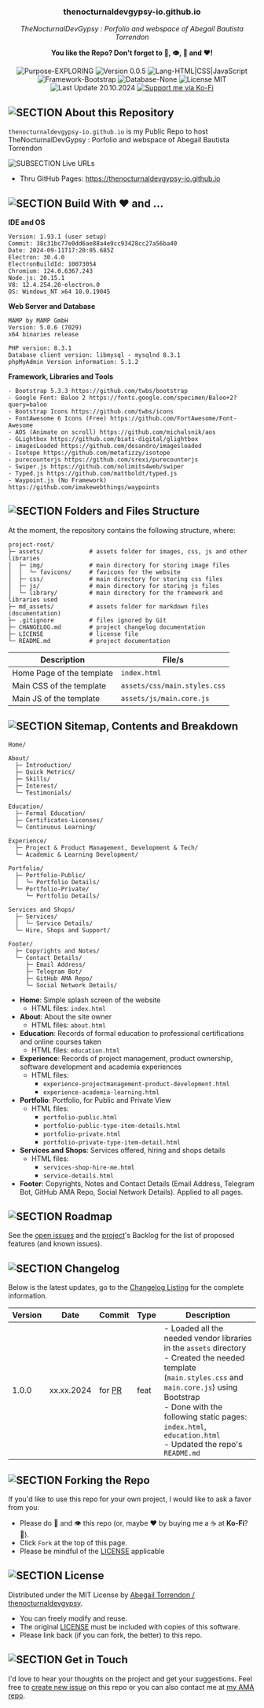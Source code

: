 <!-- <p align="center"><img src="/md_assets/octocat.gif" alt="Logo" width="130" height="130"></p> --> 
<h3 align="center">thenocturnaldevgypsy-io.github.io</h3>
<p align="center"><em>TheNocturnalDevGypsy : Porfolio and webspace of Abegail Bautista Torrendon</em></p>
<p align="center"><strong>You like the Repo? Don't forget to 🌟, 👁️, 🔱 and ❤️!</strong></p>
<p align="center">
   <img src="https://img.shields.io/badge/Purpose-EXPLORING-%2300416a?logoColor=white&labelColor=%2300416a&color=%2324292e&textColor=white" alt="Purpose-EXPLORING">
   <img src="https://img.shields.io/badge/Version-0.0.5-%2300416a?logoColor=white&labelColor=%2300416a&color=%2324292e&textColor=white" alt="Version 0.0.5">
   <img src="https://img.shields.io/badge/Lang-HTML%20|%20CSS%20|%20JavaScript-%2300416a?logoColor=white&labelColor=%2300416a&color=%2324292e&textColor=white" alt="Lang-HTML|CSS|JavaScript">
   <img src="https://img.shields.io/badge/Framework-Bootstrap-%2300416a?logoColor=white&labelColor=%2300416a&color=%2324292e&textColor=white" alt="Framework-Bootstrap">
   <img src="https://img.shields.io/badge/Database-None-%2300416a?logoColor=white&labelColor=%2300416a&color=%2324292e&textColor=white" alt="Database-None">
   <img src="https://img.shields.io/badge/License-MIT-%2300416a?logoColor=white&labelColor=%2300416a&color=%2324292e&textColor=white" alt="License MIT">
   <img src="https://img.shields.io/badge/Last%20Update-20.10.2024-%2300416a?logoColor=white&labelColor=%2300416a&color=%2324292e&textColor=white" alt="Last Update 20.10.2024">
   <a href="https://ko-fi.com/thenocturnaldevgypsy">
      <img src="https://img.shields.io/badge/Support%20me%20via%20Ko--Fi-%2300416a?logo=ko-fi&logoColor=white&color=%2300416a&textColor=white" alt="Support me via Ko-Fi">
   </a>
</p>

## ![SECTION About this Repository](https://custom-icon-badges.demolab.com/badge/-About%20this%20Repository-2471AE?logo=repo&logoColor=white&labelColor=2471AE)

`thenocturnaldevgypsy-io.github.io`  is my Public Repo to host TheNocturnalDevGypsy : Porfolio and webspace of Abegail Bautista Torrendon

![SUBSECTION Live URLs](https://custom-icon-badges.demolab.com/badge/-Live%20URLs-24292e?logo=globe&logoColor=white&labelColor=00416a)

- Thru GitHub Pages: https://thenocturnaldevgypsy-io.github.io

## ![SECTION Build With ❤️ and ...](https://custom-icon-badges.demolab.com/badge/-Build%20With%20❤️%20and%20...-2471AE?logo=tools&logoColor=white&labelColor=2471AE)

**IDE and OS**
```
Version: 1.93.1 (user setup)
Commit: 38c31bc77e0dd6ae88a4e9cc93428cc27a56ba40
Date: 2024-09-11T17:20:05.685Z
Electron: 30.4.0
ElectronBuildId: 10073054
Chromium: 124.0.6367.243
Node.js: 20.15.1
V8: 12.4.254.20-electron.0
OS: Windows_NT x64 10.0.19045
```
**Web Server and Database**
```
MAMP by MAMP GmbH
Version: 5.0.6 (7029)
x64 binaries release

PHP version: 8.3.1
Database client version: libmysql - mysqlnd 8.3.1 
phpMyAdmin Version information: 5.1.2
```
**Framework, Libraries and Tools**
```
- Bootstrap 5.3.3 https://github.com/twbs/bootstrap
- Google Font: Baloo 2 https://fonts.google.com/specimen/Baloo+2?query=baloo
- Bootstrap Icons https://github.com/twbs/icons
- FontAwesome 6 Icons (Free) https://github.com/FortAwesome/Font-Awesome
- AOS (Animate on scroll) https://github.com/michalsnik/aos
- GLightbox https://github.com/biati-digital/glightbox
- imagesLoaded https://github.com/desandro/imagesloaded
- Isotope https://github.com/metafizzy/isotope
- purecounterjs https://github.com/srexi/purecounterjs
- Swiper.js https://github.com/nolimits4web/swiper
- Typed.js https://github.com/mattboldt/typed.js
- Waypoint.js (No Framework) https://github.com/imakewebthings/waypoints
```

## ![SECTION Folders and Files Structure](https://custom-icon-badges.demolab.com/badge/-Folders%20and%20Files%20Structure-2471AE?logo=file-submodule&logoColor=white&labelColor=2471AE)

At the moment, the repository contains the following structure, where:
```
project-root/
├─ assets/             # assets folder for images, css, js and other libraries
│  ├─ img/             # main directory for storing image files
│  │  └─ favicons/     # favicons for the website
│  ├─ css/             # main directory for storing css files
│  ├─ js/              # main directory for storing js files
│  └─ library/         # main directory for the framework and libraries used
├─ md_assets/          # assets folder for markdown files (documentation)
├─ .gitignore          # files ignored by Git
├─ CHANGELOG.md        # project changelog documentation
├─ LICENSE             # license file
└─ README.md           # project documentation
```
| Description | File/s |
| ------------- | ------------- |
| Home Page of the template | `index.html` |
| Main CSS of the template | `assets/css/main.styles.css` |
| Main JS of the template | `assets/js/main.core.js` |

## ![SECTION Sitemap, Contents and Breakdown](https://custom-icon-badges.demolab.com/badge/-Sitemap,%20Contents%20and%20Breakdown-2471AE?logo=map&logoSource=feather&logoColor=white&labelColor=2471AE) 

```
Home/

About/
  ├─ Introduction/
  ├─ Quick Metrics/
  ├─ Skills/
  ├─ Interest/
  └─ Testimonials/

Education/
  ├─ Formal Education/
  ├─ Certificates-Licenses/
  └─ Continuous Learning/
 
Experience/
  ├─ Project & Product Management, Development & Tech/
  └─ Academic & Learning Development/
   
Portfolio/
  ├─ Portfolio-Public/
  │  └─ Portfolio Details/     
  └─ Portfolio-Private/
     └─ Portfolio Details/     
  
Services and Shops/
  ├─ Services/
  │  └─ Service Details/     
  └─ Hire, Shops and Support/

Footer/
  ├─ Copyrights and Notes/
  └─ Contact Details/
     ├─ Email Address/
     ├─ Telegram Bot/
     ├─ GitHub AMA Repo/
     └─ Social Network Details/    
```
- **Home**: Simple splash screen of the website
   - HTML files: `index.html`
- **About**: About the site owner
   - HTML files: `about.html`
- **Education**: Records of formal education to professional certifications and online courses taken
   - HTML files: `education.html`
- **Experience**: Records of project management, product ownership, software development and academia experiences
   - HTML files: 
      - `experience-projectmanagement-product-development.html`
      - `experience-academia-learning.html`
- **Portfolio**: Portfolio, for Public and Private View
   - HTML files: 
      - `portfolio-public.html`
      - `portfolio-public-type-item-details.html`
      - `portfolio-private.html`
      - `portfolio-private-type-item-detail.html`
- **Services and Shops**: Services offered, hiring and shops details
   - HTML files: 
      - `services-shop-hire-me.html`
      - `service-details.html`
- **Footer**: Copyrights, Notes and Contact Details (Email Address, Telegram Bot, GitHub AMA Repo, Social Network Details). Applied to all pages.


## ![SECTION Roadmap](https://custom-icon-badges.demolab.com/badge/-Roadmap-2471AE?logo=tasklist&logoColor=white&labelColor=2471AE)
See the [open issues](https://github.com/thenocturnaldevgypsy-io/thenocturnaldevgypsy-io.github.io/issues) and the [project](https://github.com/thenocturnaldevgypsy-io/thenocturnaldevgypsy-io.github.io/projects?query=is%3Aopen)'s Backlog  for the list of proposed features (and known issues).


## ![SECTION Changelog](https://custom-icon-badges.demolab.com/badge/-Changelog-2471AE?logo=log&logoColor=white&labelColor=2471AE)

Below is the latest updates, go to the [Changelog Listing](CHANGELOG.md) for the complete information.

| Version | Date | Commit | Type | Description |
| ------------- | ------------- | ------------- | ------------- | ------------- |
| 1.0.0 | xx.xx.2024 | []() for [PR ]() | feat | - Loaded all the needed vendor libraries in the `assets` directory<br>- Created the needed template (`main.styles.css` and `main.core.js`) using Bootstrap<br>- Done with the following static pages: `index.html`, `education.html`<br>- Updated the repo's `README.md` |

## ![SECTION Forking the Repo](https://custom-icon-badges.demolab.com/badge/-Forking%20the%20Repo-2471AE?logo=repo-forked&logoColor=white&labelColor=2471AE)

If you'd like to use this repo for your own project, I would like to ask a favor from you:
- Please do 🌟 and 👁️ this repo (or, maybe ❤️ by buying me a ☕ at **Ko-Fi**? :smiling_face_with_tear:).
- Click `Fork` at the top of this page.
- Please be mindful of the [LICENSE](LICENSE.md) applicable

## ![SECTION License](https://custom-icon-badges.demolab.com/badge/-License-2471AE?logo=file-badge&logoColor=white&labelColor=2471AE)
Distributed under the MIT License by [Abegail Torrendon / thenocturnaldevgypsy](https://github.com/thenocturnaldevgypsy-io).
- You can freely modify and reuse.
- The original [LICENSE](LICENSE.md) must be included with copies of this software.
- Please link back (if you can fork, the better) to this repo. 

## ![SECTION Get in Touch](https://custom-icon-badges.demolab.com/badge/-Get%20in%20Touch-2471AE?logo=pencil&logoColor=white&labelColor=2471AE)
I'd love to hear your thoughts on the project and get your suggestions. Feel free to [create new issue](https://github.com/thenocturnaldevgypsy-io/thenocturnaldevgypsy-io.github.io/issues/new) on this repo or you can also contact me at [my AMA repo](https://github.com/thenocturnaldevgypsy-io/ama-ask-me-anything).
